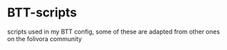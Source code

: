 # BTT-scripts
scripts used in my BTT config, some of these are adapted from other ones on the folivora community

